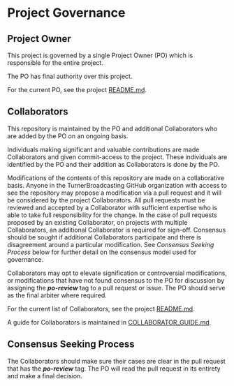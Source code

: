 # Project Governance


## Project Owner

This project is governed by a single Project Owner (PO) which is responsible for
the entire project.

The PO has final authority over this project.

For the current PO, see the project [README.md](./README.md#project-owner).


## Collaborators

This repository is maintained by the PO and additional Collaborators who are
added by the PO on an ongoing basis.

Individuals making significant and valuable contributions are made Collaborators
and given commit-access to the project.  These individuals are identified by the
PO and their addition as Collaborators is done by the PO.

Modifications of the contents of this repository are made on a collaborative
basis.  Anyone in the TurnerBroadcasting GitHub organization with access to see
the repository may propose a modification via a pull request and it will be
considered by the project Collaborators.  All pull requests must be reviewed and
accepted by a Collaborator with sufficient expertise who is able to take full
responsibility for the change.  In the case of pull requests proposed by an
existing Collaborator, on projects with multiple Collaborators, an additional
Collaborator is required for sign-off.  Consensus should be sought if additional
Collaborators participate and there is disagreement around a particular
modification.  See _Consensus Seeking Process_ below for further detail on the
consensus model used for governance.

Collaborators may opt to elevate signification or controversial modifications,
or modifications that have not found consensus to the PO for discussion by
assigning the ***po-review*** tag to a pull request or issue.  The PO should
serve as the final arbiter where required.

For the current list of Collaborators, see the project
[README.md](./README.md#current-project-team-members).

A guide for Collaborators is maintained in
[COLLABORATOR_GUIDE.md](./COLLABORATOR_GUIDE.md).


## Consensus Seeking Process

The Collaborators should make sure their cases are clear in the pull request
that has the ***po-review*** tag.  The PO will read the pull request in its
entirety and make a final decision.
